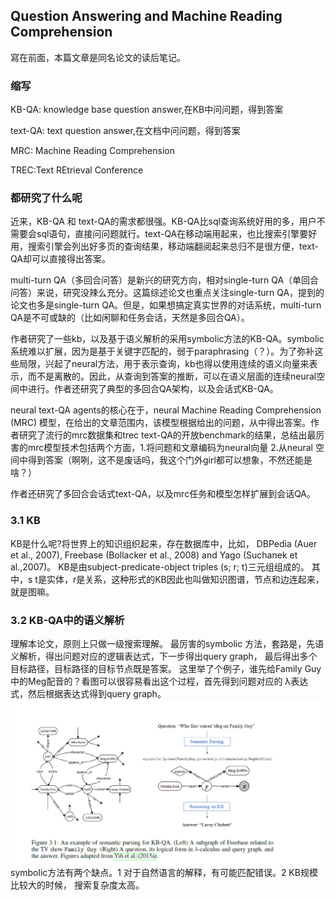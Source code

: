 ## Question Answering and Machine Reading Comprehension
寫在前面，本篇文章是同名论文的读后笔记。
### 缩写

KB-QA: knowledge base question answer,在KB中问问题，得到答案

text-QA: text question answer,在文档中问问题，得到答案

MRC: Machine Reading Comprehension 

TREC:Text REtrieval Conference 
### 都研究了什么呢

近来，KB-QA 和 text-QA的需求都很强。KB-QA比sql查询系统好用的多，用户不需要会sql语句，直接问问题就行。text-QA在移动端用起来，也比搜索引擎要好用，搜索引擎会列出好多页的查询结果，移动端翻阅起来总归不是很方便，text-QA却可以直接得出答案。

multi-turn QA（多回合问答）是新兴的研究方向，相对single-turn QA（单回合问答）来说，研究没辣么充分。这篇综述论文也重点关注single-turn QA，提到的论文也多是single-turn QA。但是，如果想搞定真实世界的对话系统，multi-turn QA是不可或缺的（比如闲聊和任务会话，天然是多回合QA）。

作者研究了一些kb，以及基于语义解析的采用symbolic方法的KB-QA。symbolic系统难以扩展，因为是基于关键字匹配的，弱于paraphrasing（？）。为了弥补这些局限，兴起了neural方法，用于表示查询，kb也得以使用连续的语义向量来表示，而不是离散的。因此，从查询到答案的推断，可以在语义层面的连续neural空间中进行。作者还研究了典型的多回合QA架构，以及会话式KB-QA。

neural text-QA agents的核心在于，neural Machine Reading
Comprehension (MRC) 模型，在给出的文章范围内，该模型根据给出的问题，从中得出答案。作者研究了流行的mrc数据集和trec text-QA的开放benchmark的结果，总结出最厉害的mrc模型技术包括两个方面，1.将问题和文章编码为neural向量 2.从neural 空间中得到答案（啊咧，这不是废话吗，我这个门外girl都可以想象，不然还能是啥？）

作者还研究了多回合会话式text-QA，以及mrc任务和模型怎样扩展到会话QA。
### 3.1 KB
 
KB是什么呢?将世界上的知识组织起来，存在数据库中，比如， DBPedia (Auer et al., 2007), Freebase (Bollacker et al., 2008) and Yago (Suchanek et al.,2007)。
KB是由subject-predicate-object triples (s; r; t)三元组组成的。
其中，s t是实体，r是关系，这种形式的KB因此也叫做知识图谱，节点和边连起来，就是图嘛。
### 3.2 KB-QA中的语义解析
理解本论文，原则上只做一级搜索理解。
最厉害的symbolic 方法，套路是，先语义解析，得出问题对应的逻辑表达式，下一步得出query graph，
最后得出多个目标路径，目标路径的目标节点既是答案。
这里举了个例子，谁先给Family Guy中的Meg配音的？看图可以很容易看出这个过程，首先得到问题对应的
λ表达式，然后根据表达式得到query graph。
![symbolic 方法示例](../img/in-post/3.1-symbolic-app.PNG)
symbolic方法有两个缺点。1 对于自然语言的解释，有可能匹配错误。2 KB规模比较大的时候，
搜索复杂度太高。

